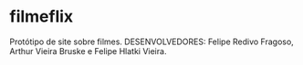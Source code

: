 # filmeflix
Protótipo de site sobre filmes.
DESENVOLVEDORES:
Felipe Redivo Fragoso,
Arthur Vieira Bruske e
Felipe Hlatki Vieira.
